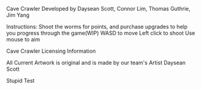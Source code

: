 Cave Crawler
Developed by Daysean Scott, Connor Lim, Thomas Guthrie, Jim Yang

Instructions:
Shoot the worms for points, and purchase upgrades to help you progress through the game(WIP)
WASD to move 
Left click to shoot
Use mouse to aim


Cave Crawler Licensing Information

All Current Artwork is original and is made by our team's Artist Daysean Scott

Stupid Test

